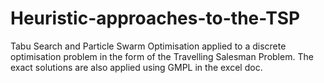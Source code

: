 # Heuristic-approaches-to-the-TSP
Tabu Search and Particle Swarm Optimisation applied to a discrete optimisation problem in the form of the Travelling Salesman Problem. The exact solutions are also applied using GMPL in the excel doc.
